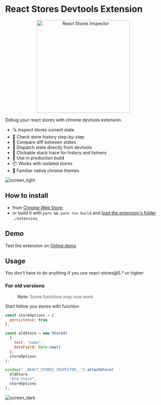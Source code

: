 # React Stores Devtools Extension

<p align="center">
  <img src="https://github.com/konstantin24121/react-stores-devtools-extension/blob/master/logo.svg" alt="React Stores Inspector" width="300px"/>
</p>

Debug your react stores with chrome devtools extension.

- 🔍 Inspect stores current state
- 📜 Check store history step-by-step
- 🔬 Compare diff between states
- 📨 Dispatch state directly from devtools
- 🍔 Clickable stack trace for history and listners
- 🚀 Use in production build
- 📦 Works with isolated stores
- 🎨 Familiar native chrome themes

![screen_light](https://github.com/konstantin24121/react-stores-devtools-extension/blob/master/example/screen_light.png)

## How to install

- from [Chrome Web Store](https://chrome.google.com/webstore/detail/react-stores-devtools-extension/jofikieipejiceaccabdhlbedbfhogkm);
- or build it with `yarn && yarn run build` and [load the extension's folder](https://developer.chrome.com/extensions/getstarted#unpacked) `./extension`;

## Demo

Test the extension on [Online demo](https://ibitcy.github.io/react-stores/)

## Usage

You don't have to do anything if you use react-stores@5.\* or higher

### For old versions

> **Note**: Some functions may now work

Start follow you stores with function

```js
const storeOptions = {
  persistence: true
};

const oldStore = new Store4(
  {
    test: "name",
    dateField: Date.now()
  },
  storeOptions
);

window["__REACT_STORES_INSPECTOR__"].attachStore(
  oldStore,
  "Old Store",
  storeOptions
);
```

![screen_dark](https://github.com/konstantin24121/react-stores-devtools-extension/blob/master/example/screen_dark.png)
